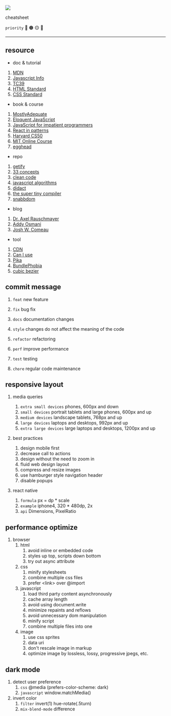 ![](assets/favicon.ico)

cheatsheet

`priority` 🔴 🟠 🟡 🔵

---

## resource

- doc & tutorial

1. [MDN](https://developer.mozilla.org/en-US/)
1. [Javascript Info](https://javascript.info/)
1. [TC39](https://tc39.es/)
1. [HTML Standard](https://html.spec.whatwg.org/multipage/)
1. [CSS Standard](https://www.w3.org/TR/)

- book & course

1. [MostlyAdequate](https://mostly-adequate.gitbooks.io/mostly-adequate-guide/content/)
1. [Eloquent JavaScript](https://eloquentjavascript.net/)
1. [JavaScript for impatient programmers](https://exploringjs.com/impatient-js/toc.html)
1. [React in patterns](https://krasimir.gitbooks.io/react-in-patterns/content/)
1. [Harvard CS50](https://online-learning.harvard.edu/course/cs50s-web-programming-python-and-javascript?delta=0)
1. [MIT Online Course](https://ocw.mit.edu/courses/electrical-engineering-and-computer-science/6-006-introduction-to-algorithms-fall-2011/)
1. [egghead](https://egghead.io/)

- repo

1. [getify](https://github.com/getify/You-Dont-Know-JS)
1. [33 concepts](https://github.com/leonardomso/33-js-concepts)
1. [clean code](https://github.com/ryanmcdermott/clean-code-javascript)
1. [javascript algorithms](https://github.com/trekhleb/javascript-algorithms)
1. [didact](https://github.com/pomber/didact)
1. [the super tiny compiler](https://github.com/jamiebuilds/the-super-tiny-compiler)
1. [snabbdom](https://github.com/snabbdom/snabbdom)

- blog

1. [Dr. Axel Rauschmayer](https://2ality.com/)
1. [Addy Osmani](https://addyosmani.com/blog/)
1. [Josh W. Comeau](https://www.joshwcomeau.com/)

- tool

1. [CDN](https://cdnjs.com/)
1. [Can I use](https://caniuse.com/)
1. [Pika](https://www.pika.dev/)
1. [BundlePhobia](https://bundlephobia.com/)
1. [cubic bezier](https://cubic-bezier.com/#.17,.67,.83,.67)

## commit message

1. `feat` new feature

1. `fix` bug fix

1. `docs` documentation changes

1. `style` changes do not affect the meaning of the code

1. `refactor` refactoring

1. `perf` improve performance

1. `test` testing

1. `chore` regular code maintenance

## responsive layout

1. media queries

   1. `extra small devices` phones, 600px and down
   1. `small devices` portrait tablets and large phones, 600px and up
   1. `medium devices` landscape tablets, 768px and up
   1. `large devices` laptops and desktops, 992px and up
   1. `extra large devices` large laptops and desktops, 1200px and up

1. best practices

   1. design mobile first
   1. decrease call to actions
   1. design without the need to zoom in
   1. fluid web design layout
   1. compress and resize images
   1. use hamburger style navigation header
   1. disable popups

1. react native

   1. `formula` px = dp \* scale
   1. `example` iphone4, 320 \* 480dp, 2x
   1. `api` Dimensions, PixelRatio

## performance optimize

1. browser
   1. html
      1. avoid inline or embedded code
      1. styles up top, scripts down bottom
      1. try out async attribute
   1. css
      1. minify stylesheets
      1. combine multiple css files
      1. prefer \<link> over @import
   1. javascript
      1. load third party content asynchronously
      1. cache array length
      1. avoid using document.write
      1. minimize repaints and reflows
      1. avoid unnecessary dom manipulation
      1. minify script
      1. combine multiple files into one
   1. image
      1. use css sprites
      1. data uri
      1. don't rescale image in markup
      1. optimize image by lossless, lossy, progressive jpegs, etc.

## dark mode

1. detect user preference
   1. `css` @media (prefers-color-scheme: dark)
   1. `javascript` window.matchMedia()
1. invert color
   1. `filter` invert(1) hue-rotate(.5turn)
   1. `mix-blend-mode` difference
